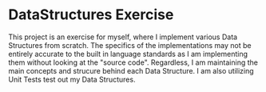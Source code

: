 # DataStructures Exercise
 This project is an exercise for myself, where I implement various Data Structures from scratch. The specifics of the implementations may not be entirely accurate to the built in language standards as I am implementing them without looking at the "source code". Regardless, I am maintaining the main concepts and strucure behind each Data Structure. I am also utilizing Unit Tests test out my Data Structures.
